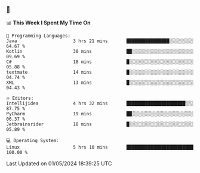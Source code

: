 ### 👋

<!--START_SECTION:waka-->
📊 **This Week I Spent My Time On** 

```text
💬 Programming Languages: 
Java                     3 hrs 21 mins       ████████████████░░░░░░░░░   64.67 % 
Kotlin                   30 mins             ██░░░░░░░░░░░░░░░░░░░░░░░   09.69 % 
C#                       18 mins             █░░░░░░░░░░░░░░░░░░░░░░░░   05.88 % 
textmate                 14 mins             █░░░░░░░░░░░░░░░░░░░░░░░░   04.74 % 
XML                      13 mins             █░░░░░░░░░░░░░░░░░░░░░░░░   04.43 % 

🔥 Editors: 
Intellijidea             4 hrs 32 mins       ██████████████████████░░░   87.75 % 
PyCharm                  19 mins             ██░░░░░░░░░░░░░░░░░░░░░░░   06.37 % 
Jetbrainsrider           18 mins             █░░░░░░░░░░░░░░░░░░░░░░░░   05.89 % 

💻 Operating System: 
Linux                    5 hrs 10 mins       █████████████████████████   100.00 % 
```


 Last Updated on 01/05/2024 18:39:25 UTC
<!--END_SECTION:waka-->

